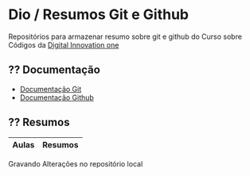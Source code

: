 # Dio / Resumos Git e Github

Repositórios para armazenar resumo sobre git e github do Curso sobre Códigos da [Digital Innovation one](https://www.dio.me) 

## ?? Documentação
- [Documentação Git](https://git-scm.com/doc)
- [Documentação Github](https://docs.github.com)

## ?? Resumos
| Aulas  | Resumos |
|--------|---------|
Gravando Alterações no repositório local
